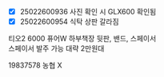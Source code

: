 - [x] 25022600936 사진 확인 시 GLX600 확인됨
- [x] 25022600954 식탁 상판 갈라짐

티오2 6000 퓨어W 하부책장 뒷판, 밴드, 스페이서	
스페이서 발주 가능 대략 2만원대

19837578
농협
X
